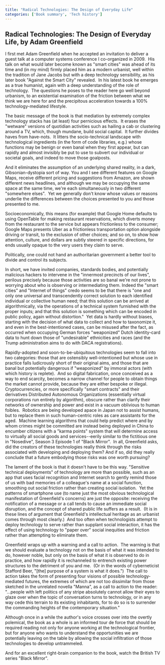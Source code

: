 ```yaml
---
title: "Radical Technologies: The Design of Everyday Life"
categories: ['Book summary', 'Tech history']
---
```



## Radical Technologies: The Design of Everyday Life, by Adam Greenfield

I first met Adam Greenfield when he accepted an invitation to deliver a 
guest talk at a computer systems conference I co-organized in 2009.  His 
talk on what would later become known as "smart cities" was ahead of its 
time and (in my mind) firmly placed him as a modern urbanist, well 
within the tradition of Jane Jacobs but with a deep technology 
sensibility, as his later book "Against the Smart City" revealed.  In 
his latest book he emerges as a true humanist, again with a deep 
understanding of the role of technology.  The questions he poses to the 
reader here go well beyond urbanism, to an existential examination of 
the friction between what we think we are here for and the precipitous 
acceleration towards a 100% technology-mediated lifestyle.

The basic message of the book is that mediation by extremely complex 
technology stacks has (at least) four pernicious effects.  It erases the 
"wetware" versions of quotidian activities such as hailing a cab or 
clustering around a TV, which, though mundane, build social capital.  It 
further divides haves from have-nots.  It litters the socio-technical 
landscape with technological ingredients (in the form of code libraries, 
e.g.) whose functions may be benign or even banal when they first 
appear, but can rapidly and almost invisibly be put to use to subvert 
our individual or societal goals, and indeed to move those goalposts.

And it eliminates the assumption of an underlying shared reality, in a 
dark, Gibsonian-dystopia sort of way. You and I see different features 
on Google Maps, receive different pricing and suggestions from Amazon, 
are shown different news headlines, and although we may be occupying the 
same space at the same time, we're each simultaneously in two different 
"somewhere elses".  Yet we generally don't know whose values or reasons 
underlie the differences between the choices presented to you and those 
presented to me.

Socioeconomically, this means (for example) that Google Home defaults to 
using OpenTable for making restaurant reservations, which diverts money 
from the restaurant to the service but appears frictionless to the 
consumer; Google Maps presents Uber as a frictionless transportation 
option alongside driving or transit, to the exclusion of other choices; 
and so on, to show how attention, culture, and dollars are subtly 
steered in specific directions, for ends usually opaque to the very 
users they claim to serve.

Politically, one could not hand an authoritarian government a better 
tool to divide and control its subjects.

In short, we have invited companies, standards bodies, and potentially 
malicious hackers to intervene in the "innermost precincts of our 
lives", perilous precisely because those activities are so banal we're 
not prone to worrying about who is observing or intermediating them. 
Indeed the "smart cities" and "Internet of things" credo seems to be 
that there is "one and only one universal and transcendently correct 
solution to each identified individual or collective human need; that 
this solution can be arrived at algorithmically, via the operations of a 
technical system furnished with the proper inputs; and that this 
solution is something which can be encoded in public policy, again 
without distortion."  Yet data is hardly without biases, starting with 
the decision of what data to collect and how to taxonomize it, and even 
in the best-intentioned cases, can be misused after the fact, as 
occurred when occupying German forces "weaponized" Dutch identity-card 
data to hunt down those of "undesirable" ethnicities and races (and the 
Trump administration aims to do with DACA registrations).

Rapidly-adopted and soon-to-be-ubiquitous technologies seem to fall into 
two categories: those that are ostensibly well-intentioned but whose use 
in practice falls ludicrously short of their original aims, and those 
that are banal but potentially dangerous if "weaponized" by immoral 
actors (with which history is replete).  And so digital fabrication, 
once conceived as a way to end scarcity, becomes a narrow channel for 
people to obtain things the market cannot provide, because they are 
either bespoke or illegal.  Cryptocurrencies, or more specifically 
"smart contracts" and their derivatives Distributed Autonomous 
Organizations (essentially virtual corporations run entirely by 
algorithm), obscure rather than clarify their networks of ownership and 
power and exist in a vacuum oblivious to human foibles.  Robotics are 
being developed apace in Japan not to assist humans, but to replace them 
in such human-centric roles as care assistants for the aged.  Machine 
learning algorithms that could help predict where and by whom crimes 
might be committed are instead being deployed in China to encumber 
citizens with a "karma points" system that will determine access to 
virtually all social goods and services--eerily similar to the 
fictitious one in "Nosedive", Season 3 Episode 1 of "Black Mirror".  In 
all, Greenfield asks, did the creators of these technologies really 
think through the risks associated with developing and deploying them? 
And if so, did they really conclude that a future embodying those risks 
was one worth pursuing?

The lament of the book is that it doesn't have to be this way. 
"Sensitive technical deployments" of technology are more than possible, 
such as an app that uses facial recognition and Internet search to 
gently remind those of us with bad memories of a colleague's name at a 
social function, smoothing out social friction rather than creating 
social isolation.  Yet the patterns of smartphone use (to name just the 
most obvious technological manifestation of Greenfield's concerns) are 
just the opposite: receiving the notification of a message or a call 
tends to cause an immediate social disruption, and the concept of shared 
public life suffers as a result.  (It is in these lines of argument that 
Greenfield's intellectual heritage as an urbanist comes through most 
clearly.)  And too often when technologists attempt to deploy technology 
to serve rather than supplant social interaction, it has the effect of 
using technology to "paper over" social inequities and friction rather 
than attempting to eliminate them.

Greenfield wraps up with a warning and a call to action.  The warning is 
that we should evaluate a technology not on the basis of what it was 
intended to do, however noble, but only on the basis of what it is 
observed to do in practice, and how rapidly it is rechanneled to 
entrench existing power structures to the detriment of you and me.  (Or 
in the words of cyberneticist Stafford Beer, "[the] purpose of a system 
is what it does.")  The call to action takes the form of presenting four 
visions of possible technology-mediated futures, the extremes of which 
are not too dissimilar from those sketched in the unrelated novella 
"Manna", as a call to action to the reader: "...people with left 
politics of any stripe absolutely cannot allow their eyes to glaze over 
when the topic of conversation turns to technology, or in any way cede 
this terrain to its existing inhabitants, for to do so is to surrender 
the commanding heights of the contemporary situation."

Although once in a while the author's voice crosses over into the 
overtly polemical, the book as a whole is an informed tour de force that 
should be required reading not only for anyone working at the 
technological frontier, but for anyone who wants to understand the 
opportunities we are potentially leaving on the table by allowing the 
social infiltration of those technologies to develop untrammeled.

And for an excellent right-brain companion to the book, watch the British TV 
series "Black Mirror".
